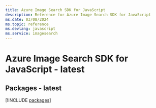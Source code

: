 ```yaml
---
title: Azure Image Search SDK for JavaScript
description: Reference for Azure Image Search SDK for JavaScript
ms.date: 03/08/2024
ms.topic: reference
ms.devlang: javascript
ms.service: imagesearch
---
```

# Azure Image Search SDK for JavaScript - latest
## Packages - latest
[!INCLUDE [packages](image-search-index.md)]